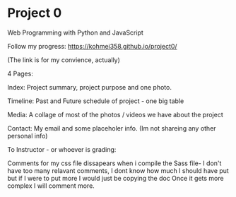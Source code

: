 # Project 0

Web Programming with Python and JavaScript

Follow my progress: https://kohmei358.github.io/project0/

(The link is for my convience, actually)

4 Pages:

Index: Project summary, project purpose and one photo.

Timeline: Past and Future schedule of project - one big table

Media: A collage of most of the photos / videos we have about the project

Contact: My email and some placeholer info. (Im not shareing any other personal info)

To Instructor - or whoever is grading:

Comments for my css file dissapears when i compile the Sass file-
I don't have too many relavant comments, I dont know how much I should have put but if I were to put more I would just be copying the doc
Once it gets more complex I will comment more.
